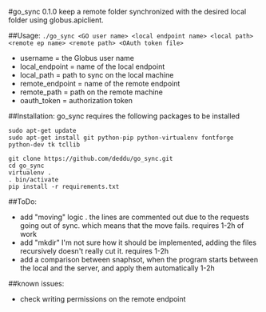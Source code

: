 #go_sync 0.1.0
keep a remote folder synchronized with the desired local folder using globus.apiclient. 

##Usage:
`./go_sync <GO user name> <local endpoint name> <local path> <remote ep name> <remote path> <OAuth token file>`

- username = the Globus user name
- local_endpoint = name of the local endpoint
- local_path = path to sync on the local machine
- remote_endpoint = name of the remote endpoint
- remote_path = path on the remote machine
- oauth_token = authorization token        

##Installation:
go_sync requires the following packages to be installed

```
sudo apt-get update
sudo apt-get install git python-pip python-virtualenv fontforge python-dev tk tcllib

git clone https://github.com/deddu/go_sync.git
cd go_sync
virtualenv .
. bin/activate
pip install -r requirements.txt
```



##ToDo:

- add "moving" logic . the lines are commented out due to the requests going out of sync. which means that the move fails. requires 1-2h of work
- add "mkdir" I'm not sure how it should be implemented, adding the files recursively doesn't really cut it. requires 1-2h
- add a comparison between snaphsot, when the program starts between the local and the server, and apply them automatically 1-2h

##known issues:
- check writing permissions on the remote endpoint

